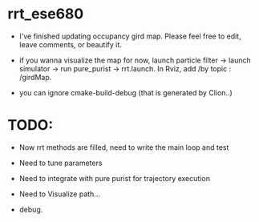 # rrt_ese680

- I've finished updating occupancy gird map. Please feel free to edit, leave comments, or beautify it. 
- if you wanna visualize the map for now,  launch particle filter -> launch simulator -> run pure_purist -> rrt.launch.   In Rviz, add /by topic : /girdMap. 

- you can ignore cmake-build-debug (that is generated by Clion..)

# TODO:

- Now rrt methods are filled, need to write the main loop and test 
- Need to tune parameters
- Need to integrate with pure purist for trajectory execution 
- Need to Visualize path...

- debug. 
